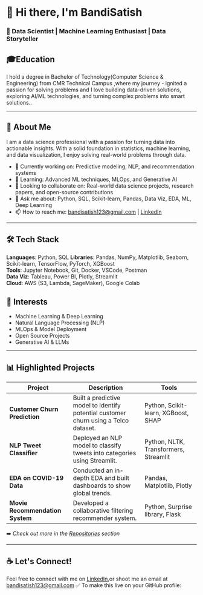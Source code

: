 # 👋 Hi there, I'm BandiSatish  
### 🎯 Data Scientist | Machine Learning Enthusiast | Data Storyteller
## 🎓Education
I hold a degree in Bachelor of Technology(Computer Science & Engineering) from CMR Technical Campus ,where my journey - ignited a passion for solving problems and I love building data-driven solutions, exploring AI/ML technologies, and turning complex problems into smart solutions..

---

## 💼 About Me

I am a data science professional with a passion for turning data into actionable insights. With a solid foundation in statistics, machine learning, and data visualization, I enjoy solving real-world problems through data.  

- 🔭 Currently working on: Predictive modeling, NLP, and recommendation systems  
- 🌱 Learning: Advanced ML techniques, MLOps, and Generative AI  
- 👯 Looking to collaborate on: Real-world data science projects, research papers, and open-source contributions  
- 💬 Ask me about: Python, SQL, Scikit-learn, Pandas, Data Viz, EDA, ML, Deep Learning  
- 📫 How to reach me: bandisatish123@gmail.com | [LinkedIn](https://www.linkedin.com/in/bandi-satish/)

---

## 🛠️ Tech Stack

**Languages**: Python, SQL
**Libraries**: Pandas, NumPy, Matplotlib, Seaborn, Scikit-learn, TensorFlow, PyTorch, XGBoost  
**Tools**: Jupyter Notebook, Git, Docker, VSCode, Postman  
**Data Viz**: Tableau, Power BI, Plotly, Streamlit  
**Cloud**: AWS (S3, Lambda, SageMaker), Google Colab  

## 🌱 Interests

- Machine Learning & Deep Learning  
- Natural Language Processing (NLP)  
- MLOps & Model Deployment  
- Open Source Projects  
- Generative AI & LLMs
---


## 📊 Highlighted Projects

| Project | Description | Tools |
|--------|-------------|-------|
| **Customer Churn Prediction** | Built a predictive model to identify potential customer churn using a Telco dataset. | Python, Scikit-learn, XGBoost, SHAP |
| **NLP Tweet Classifier** | Deployed an NLP model to classify tweets into categories using Streamlit. | Python, NLTK, Transformers, Streamlit |
| **EDA on COVID-19 Data** | Conducted an in-depth EDA and built dashboards to show global trends. | Pandas, Matplotlib, Plotly |
| **Movie Recommendation System** | Developed a collaborative filtering recommender system. | Python, Surprise library, Flask |

➡️ *Check out more in the [Repositories](https://github.com/Satish055?tab=repositories) section*

---



## ☕ Let's Connect!

Feel free to connect with me on [LinkedIn](https://www.linkedin.com/in/bandi-satish/),or shoot me an email at bandisatish123@gmail.com
✅ To make this live on your GitHub profile:
